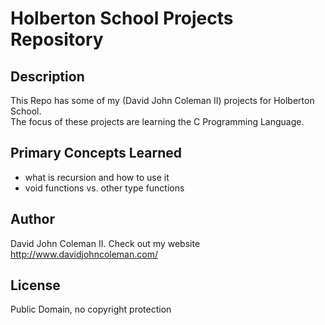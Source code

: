 # Holberton School Projects Repository

## Description

This Repo has some of my (David John Coleman II) projects for Holberton School.  
The focus of these projects are learning the C Programming Language.

## Primary Concepts Learned

* what is recursion and how to use it
* void functions vs. other type functions

## Author

David John Coleman II.	Check out my website http://www.davidjohncoleman.com/

## License

Public Domain, no copyright protection